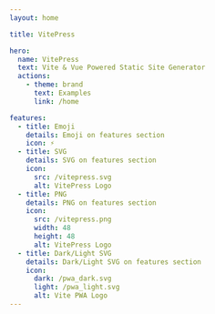 ```yaml
---
layout: home

title: VitePress

hero:
  name: VitePress
  text: Vite & Vue Powered Static Site Generator
  actions:
    - theme: brand
      text: Examples
      link: /home

features:
  - title: Emoji
    details: Emoji on features section
    icon: ⚡️
  - title: SVG
    details: SVG on features section
    icon:
      src: /vitepress.svg
      alt: VitePress Logo
  - title: PNG
    details: PNG on features section
    icon:
      src: /vitepress.png
      width: 48
      height: 48
      alt: VitePress Logo
  - title: Dark/Light SVG
    details: Dark/Light SVG on features section
    icon:
      dark: /pwa_dark.svg
      light: /pwa_light.svg
      alt: Vite PWA Logo
---
```

